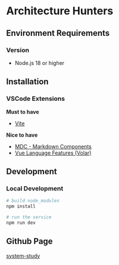 # Architecture Hunters

## Environment Requirements

### Version

- Node.js 18 or higher

## Installation

### VSCode Extensions

**Must to have**
- [Vite](https://marketplace.visualstudio.com/items?itemName=antfu.vite)

**Nice to have**
- [MDC - Markdown Components](https://marketplace.visualstudio.com/items?itemName=Nuxt.mdc)
- [Vue Language Features (Volar)](https://marketplace.visualstudio.com/items?itemName=Vue.volar)

## Development

### Local Development

```bash
# build node_modules
npm install

# run the service
npm run dev
```

## Github Page

[system-study](https://github.com/Architecture-Hunters/system-study)
